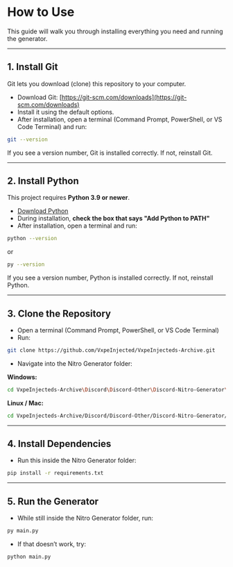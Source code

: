 # How to Use

This guide will walk you through installing everything you need and running the generator.

---

## 1. Install Git

Git lets you download (clone) this repository to your computer.

- Download Git: [https://git-scm.com/downloads](https://git-scm.com/downloads)
- Install it using the default options.
- After installation, open a terminal (Command Prompt, PowerShell, or VS Code Terminal) and run:

```bash
git --version
```

If you see a version number, Git is installed correctly. If not, reinstall Git.

---

## 2. Install Python

This project requires **Python 3.9 or newer**.

- [Download Python](https://www.python.org/downloads/)
- During installation, **check the box that says "Add Python to PATH"**
- After installation, open a terminal and run:

```bash
python --version
```

or

```bash
py --version
```

If you see a version number, Python is installed correctly. If not, reinstall Python.

---

## 3. Clone the Repository

- Open a terminal (Command Prompt, PowerShell, or VS Code Terminal)
- Run:

```bash
git clone https://github.com/VxpeInjected/VxpeInjecteds-Archive.git
```

- Navigate into the Nitro Generator folder:

**Windows:**

```bash
cd VxpeInjecteds-Archive\Discord\Discord-Other\Discord-Nitro-Generator\Nitro Generator
```

**Linux / Mac:**

```bash
cd VxpeInjecteds-Archive/Discord/Discord-Other/Discord-Nitro-Generator/Nitro\ Generator
```

---

## 4. Install Dependencies

- Run this inside the Nitro Generator folder:

```bash
pip install -r requirements.txt
```

---

## 5. Run the Generator

- While still inside the Nitro Generator folder, run:

```bash
py main.py
```

- If that doesn’t work, try:

```bash
python main.py
```

